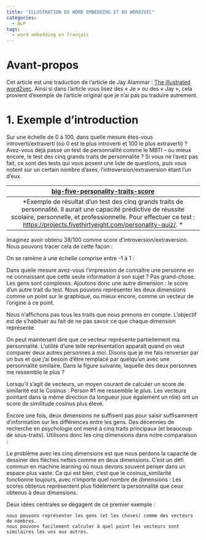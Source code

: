 ```yaml
---
title: "ILLUSTRATION DU WORD EMBEDDING ET DU WORD2VEC"
categories:
  - NLP
tags:
  - word embedding en français
---
```




# Avant-propos

Cet article est une traduction de l’article de Jay Alammar : [The illustrated word2vec](https://jalammar.github.io/illustrated-word2vec/).   Ainsi si dans l’article vous lisez des « Je » ou des « Jay », cela provient d’exemple de l’article original que je n’ai pas pu traduire autrement. 


# 1. Exemple d’introduction

Sur une échelle de 0 à 100, dans quelle mesure êtes-vous introverti/extraverti (où 0 est le plus introverti et 100 le plus extraverti) ?   Avez-vous déjà passé un test de personnalité comme le MBTI – ou mieux encore, le test des cinq grands traits de personnalité ? Si vous ne l’avez pas fait, ce sont des tests qui vous posent une liste de questions, puis vous notent sur un certain nombre d’axes, l’introversion/extraversion étant l’un d’eux.

| [big-five-personality-traits-score](/assets/images/word_embeddings/big-five-personality-traits-score.png) | 
|:--:| 
| *Exemple de résultat d’un test des cinq grands traits de personnalité. Il aurait une capacité prédictive de réussite scolaire, personnelle, et professionnelle. Pour effectuer ce test : https://projects.fivethirtyeight.com/personality-quiz/. * |




Imaginez avoir obtenu 38/100 comme score d’introversion/extraversion. Nous pouvons tracer cela de cette façon :  



On se ramène à une échelle comprise entre -1 à 1 :

Dans quelle mesure avez-vous l’impression de connaître une personne en ne connaissant que cette seule information à son sujet ? Pas grand-chose. Les gens sont complexes. Ajoutons donc une autre dimension : le score d’un autre trait du test.
Nous pouvons représenter les deux dimensions comme un point sur le graphique, ou mieux encore, comme un vecteur de l’origine à ce point.

Nous n’affichons pas tous les traits que nous prenons en compte. L’objectif est de s’habituer au fait de ne pas savoir ce que chaque dimension représente.

On peut maintenant dire que ce vecteur représente partiellement ma personnalité. L’utilité d’une telle représentation apparaît quand on veut comparer deux autres personnes à moi. Disons que je me fais renverser par un bus et que j’ai besoin d’être remplacé par quelqu’un avec une personnalité similaire. Dans la figure suivante, laquelle des deux personnes me ressemble le plus ?

Lorsqu’il s’agit de vecteurs, un moyen courant de calculer un score de similarité est le Cosinus :
 Person #1 me ressemble le plus.  Les vecteurs pointant dans la même direction (la longueur joue également un rôle) ont un score de similitude cosinus plus élevé.

Encore une fois, deux dimensions ne suffisent pas pour saisir suffisamment d’information sur les différences entre les gens. Des décennies de recherche en psychologie ont mené à cinq traits principaux (et beaucoup de sous-traits). Utilisons donc les cinq dimensions dans notre comparaison :

Le problème avec les cinq dimensions est que nous perdons la capacité de dessiner des flèches nettes comme en deux dimensions. C’est un défi commun en machine learning où nous devons souvent penser dans un espace plus vaste. Ce qui est bien, c’est que le cosinus_similarité fonctionne toujours, avec n’importe quel nombre de dimensions :
Les scores obtenus représentent plus fidèlement la personnalité que ceux obtenus à deux dimensions.

Deux idées centrales se dégagent de ce premier exemple :

    nous pouvons représenter les gens (et les choses) comme des vecteurs de nombres.
    nous pouvons facilement calculer à quel point les vecteurs sont similaires les uns aux autres. 


